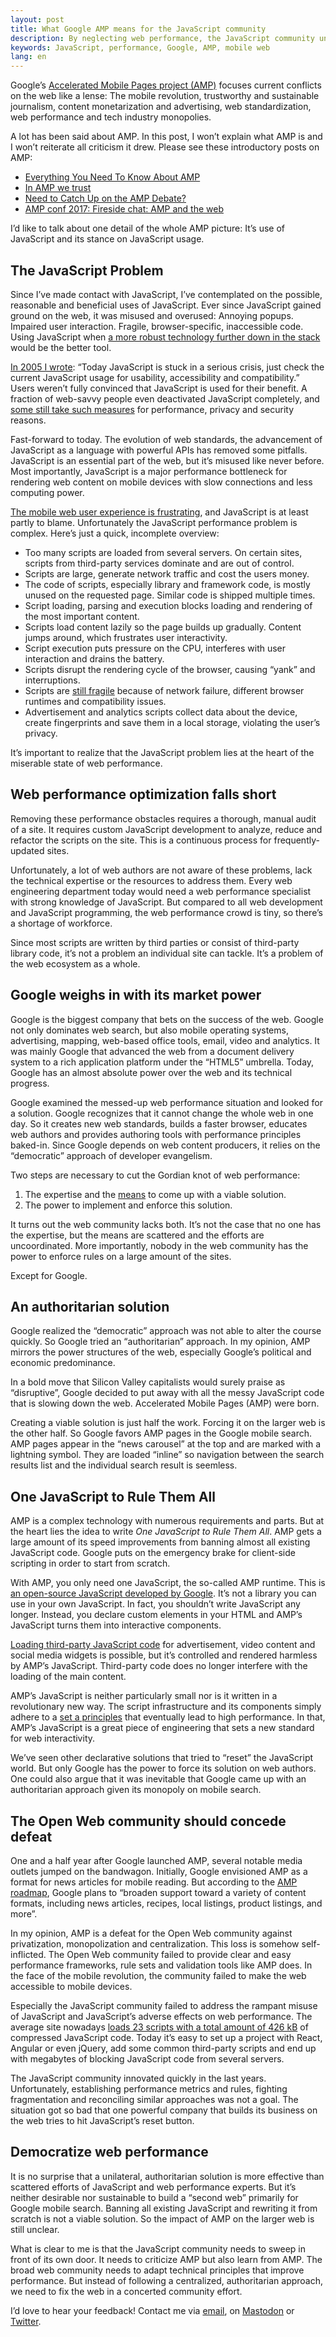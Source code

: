 ```yaml
---
layout: post
title: What Google AMP means for the JavaScript community
description: By neglecting web performance, the JavaScript community unintentionally paved the way for AMP.
keywords: JavaScript, performance, Google, AMP, mobile web
lang: en
---
```


Google’s [Accelerated Mobile Pages project (AMP)](https://www.ampproject.org/) focuses current conflicts on the web like a lense: The mobile revolution, trustworthy and sustainable journalism, content monetarization and advertising, web standardization, web performance and tech industry monopolies.

A lot has been said about AMP. In this post, I won’t explain what AMP is and I won’t reiterate all criticism it drew. Please see these introductory posts on AMP:

<ul class="compact-list">
  <li>
    <a href="https://www.smashingmagazine.com/2016/02/everything-about-google-accelerated-mobile-pages/">Everything You Need To Know About AMP</a>
  </li>
  <li>
    <a href="https://adactio.com/journal/12011">In AMP we trust</a>
  </li>
  <li>
    <a href="https://css-tricks.com/need-catch-amp-debate/">Need to Catch Up on the AMP Debate?</a>
  </li>
  <li>
    <a href="https://www.youtube.com/watch?list=PLXTOW_XMsIDTDXYO-NAi2OpEH0zyguvqX&amp;v=DsaS0R2GChc">AMP conf 2017: Fireside chat: AMP and the web</a>
  </li>
</ul>

I’d like to talk about one detail of the whole AMP picture: It’s use of JavaScript and its stance on JavaScript usage.

## The JavaScript Problem

Since I’ve made contact with JavaScript, I’ve contemplated on the possible, reasonable and beneficial uses of JavaScript. Ever since JavaScript gained ground on the web, it was misused and overused: Annoying popups. Impaired user interaction. Fragile, browser-specific, inaccessible code. Using JavaScript when [a more robust technology further down in the stack](/javascript-web-apps/) would be the better tool.

[In 2005 I wrote](https://blog.selfhtml.org/2005/12/17/javascript-einsatz/): “Today JavaScript is stuck in a serious crisis, just check the current JavaScript usage for usability, accessibility and compatibility.” Users weren’t fully convinced that JavaScript is used for their benefit. A fraction of web-savvy people even deactivated JavaScript completely, and [some still take such measures](https://www.torproject.org/projects/torbrowser.html.en) for performance, privacy and security reasons.

Fast-forward to today. The evolution of web standards, the advancement of JavaScript as a language with powerful APIs has removed some pitfalls. JavaScript is an essential part of the web, but it’s misused like never before. Most importantly, JavaScript is a major performance bottleneck for rendering web content on mobile devices with slow connections and less computing power.

[The mobile web user experience is frustrating](https://molily.de/mobile-web-performance/), and JavaScript is at least partly to blame. Unfortunately the JavaScript performance problem is complex. Here’s just a quick, incomplete overview:

- Too many scripts are loaded from several servers. On certain sites, scripts from third-party services dominate and are out of control.
- Scripts are large, generate network traffic and cost the users money.
- The code of scripts, especially library and framework code, is mostly unused on the requested page. Similar code is shipped multiple times.
- Script loading, parsing and execution blocks loading and rendering of the most important content.
- Scripts load content lazily so the page builds up gradually. Content jumps around, which frustrates user interactivity.
- Script execution puts pressure on the CPU, interferes with user interaction and drains the battery.
- Scripts disrupt the rendering cycle of the browser, causing “yank” and interruptions.
- Scripts are [still fragile](https://kryogenix.org/code/browser/everyonehasjs.html) because of network failure, different browser runtimes and compatibility issues.
- Advertisement and analytics scripts collect data about the device, create fingerprints and save them in a local storage, violating the user’s privacy.

It’s important to realize that the JavaScript problem lies at the heart of the miserable state of web performance.

## Web performance optimization falls short

Removing these performance obstacles requires a thorough, manual audit of a site. It requires custom JavaScript development to analyze, reduce and refactor the scripts on the site. This is a continuous process for frequently-updated sites.

Unfortunately, a lot of web authors are not aware of these problems, lack the technical expertise or the resources to address them. Every web engineering department today would need a web performance specialist with strong knowledge of JavaScript. But compared to all web development and JavaScript programming, the web performance crowd is tiny, so there’s a shortage of workforce.

Since most scripts are written by third parties or consist of third-party library code, it’s not a problem an individual site can tackle. It’s a problem of the web ecosystem as a whole.

## Google weighs in with its market power

Google is the biggest company that bets on the success of the web. Google not only dominates web search, but also mobile operating systems, advertising, mapping, web-based office tools, email, video and analytics. It was mainly Google that advanced the web from a document delivery system to a rich application platform under the “HTML5” umbrella. Today, Google has an almost absolute power over the web and its technical progress.

Google examined the messed-up web performance situation and looked for a solution. Google recognizes that it cannot change the whole web in one day. So it creates new web standards, builds a faster browser, educates web authors and provides authoring tools with performance principles baked-in. Since Google depends on web content producers, it relies on the “democratic” approach of developer evangelism.

Two steps are necessary to cut the Gordian knot of web performance:

1. The expertise and the [means](https://en.wikipedia.org/wiki/Means_of_production) to come up with a viable solution.
2. The power to implement and enforce this solution.

It turns out the web community lacks both. It’s not the case that no one has the expertise, but the means are scattered and the efforts are uncoordinated. More importantly, nobody in the web community has the power to enforce rules on a large amount of the sites.

Except for Google.

## An authoritarian solution

Google realized the “democratic” approach was not able to alter the course quickly. So Google tried an “authoritarian” approach. In my opinion, AMP mirrors the power structures of the web, especially Google’s political and economic predominance.

In a bold move that Silicon Valley capitalists would surely praise as “disruptive”, Google decided to put away with all the messy JavaScript code that is slowing down the web. Accelerated Mobile Pages (AMP) were born.

Creating a viable solution is just half the work. Forcing it on the larger web is the other half. So Google favors AMP pages in the Google mobile search. AMP pages appear in the “news carousel” at the top and are marked with a lightning symbol. They are loaded “inline” so navigation between the search results list and the individual search result is seemless.

## One JavaScript to Rule Them All

AMP is a complex technology with numerous requirements and parts. But at the heart lies the idea to write *One JavaScript to Rule Them All*. AMP gets a large amount of its speed improvements from banning almost all existing JavaScript code. Google puts on the emergency brake for client-side scripting in order to start from scratch.

With AMP, you only need one JavaScript, the so-called AMP runtime. This is [an open-source JavaScript developed by Google](https://github.com/ampproject/amphtml). It’s not a library you can use in your own JavaScript. In fact, you shouldn’t write JavaScript any longer. Instead, you declare custom elements in your HTML and AMP’s JavaScript turns them into interactive components.

[Loading third-party JavaScript code](https://www.ampproject.org/docs/guides/third_party_components) for advertisement, video content and social media widgets is possible, but it’s controlled and rendered harmless by AMP’s JavaScript. Third-party code does no longer interfere with the loading of the main content.

AMP’s JavaScript is neither particularly small nor is it written in a revolutionary new way. The script infrastructure and its components simply adhere to a [set a principles](https://www.ampproject.org/learn/about-how/) that eventually lead to high performance. In that, AMP’s JavaScript is a great piece of engineering that sets a new standard for web interactivity.

We’ve seen other declarative solutions that tried to “reset” the JavaScript world. But only Google has the power to force its solution on web authors. One could also argue that it was inevitable that Google came up with an authoritarian approach given its monopoly on mobile search.

## The Open Web community should concede defeat

One and a half year after Google launched AMP, several notable media outlets jumped on the bandwagon. Initially, Google envisioned AMP as a format for news articles for mobile reading. But according to the [AMP roadmap](https://www.ampproject.org/roadmap), Google plans to “broaden support toward a variety of content formats, including news articles, recipes, local listings, product listings, and more”.

In my opinion, AMP is a defeat for the Open Web community against privatization, monopolization and centralization. This loss is somehow self-inflicted. The Open Web community failed to provide clear and easy performance frameworks, rule sets and validation tools like AMP does. In the face of the mobile revolution, the community failed to make the web accessible to mobile devices.

Especially the JavaScript community failed to address the rampant misuse of JavaScript and JavaScript’s adverse effects on web performance. The average site nowadays [loads 23 scripts with a total amount of 426 kB](http://www.httparchive.org/trends.php#bytesJS&reqJS) of compressed JavaScript code. Today it’s easy to set up a project with React, Angular or even jQuery, add some common third-party scripts and end up with megabytes of blocking JavaScript code from several servers.

The JavaScript community innovated quickly in the last years. Unfortunately, establishing performance metrics and rules, fighting fragmentation and reconciling similar approaches was not a goal. The situation got so bad that one powerful company that builds its business on the web tries to hit JavaScript’s reset button.

## Democratize web performance

It is no surprise that a unilateral, authoritarian solution is more effective than scattered efforts of JavaScript and web performance experts. But it’s neither desirable nor sustainable to build a “second web” primarily for Google mobile search. Banning all existing JavaScript and rewriting it from scratch is not a viable solution. So the impact of AMP on the larger web is still unclear.

What is clear to me is that the JavaScript community needs to sweep in front of its own door. It needs to criticize AMP but also learn from AMP. The broad web community needs to adapt technical principles that improve performance. But instead of following a centralized, authoritarian approach, we need to fix the web in a concerted community effort.

I’d love to hear your feedback! Contact me via [email](mailto:molily@mailbox.org), on [Mastodon](https://mastodon.social/@molily) or [Twitter](https://twitter.com/molily).